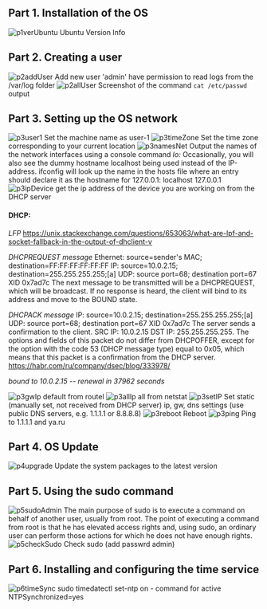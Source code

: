 ## Part 1. Installation of the OS
![p1verUbuntu](../misc/images/p1verUbuntu.png)
Ubuntu Version Info

## Part 2. Creating a user
![p2addUser](../misc/images/p2addUser.png)
Add new user 'admin' have permission to read logs from the /var/log folder
![p2allUser](../misc/images/p2allUser.png)
Screenshot of the command `cat /etc/passwd` output

## Part 3. Setting up the OS network
![p3user1](../misc/images/p3user1.png)
Set the machine name as user-1
![p3timeZone](../misc/images/p3timeZone.png)
Set the time zone corresponding to your current location
![p3namesNet](../misc/images/p3namesNet.png)
Output the names of the network interfaces using a console command
*lo:* Occasionally, you will also see the dummy hostname localhost being used instead of the IP-address. ifconfig will look up the name in the hosts file where an entry should declare it as the hostname for 127.0.0.1:
           localhost     127.0.0.1
![p3ipDevice](../misc/images/p3ipDevice.png)
get the ip address of the device you are working on from the DHCP server
#### DHCP: 
*LFP*
https://unix.stackexchange.com/questions/653063/what-are-lpf-and-socket-fallback-in-the-output-of-dhclient-v

*DHCPREQUEST message*
Ethernet: source=sender's MAC; destination=FF:FF:FF:FF:FF:FF
IP: source=10.0.2.15; destination=255.255.255.255;[a]
UDP: source port=68; destination port=67
XID 0x7ad7c
The next message to be transmitted will be a DHCPREQUEST, which will be broadcast. If no response is heard, the client will bind to its address and move to the BOUND state.


*DHCPACK message*
IP: source=10.0.2.15; destination=255.255.255.255;[a]
UDP: source port=68; destination port=67
XID 0x7ad7c
The server sends a confirmation to the client. SRC IP: 10.0.2.15 DST IP: 255.255.255.255. The options and fields of this packet do not differ from DHCPOFFER, except for the option with the code 53 (DHCP message type) equal to 0x05, which means that this packet is a confirmation from the DHCP server.
https://habr.com/ru/company/dsec/blog/333978/

*bound to 10.0.2.15 -- renewal in 37962 seconds*

![p3gwIp](../misc/images/p3gwIp.png)
default from routel
![p3allIp](../misc/images/p3allIp.png)
all from netstat
![p3setIP](../misc/images/p3setIP.png)
Set static (manually set, not received from DHCP server) ip, gw, dns settings (use public DNS servers, e.g. 1.1.1.1 or 8.8.8.8)
![p3reboot](../misc/images/p3reboot.png)
Reboot
![p3ping](../misc/images/p3ping.png)
Ping to 1.1.1.1 and ya.ru
## Part 4. OS Update
![p4upgrade](../misc/images/p4upgrade.png)
Update the system packages to the latest version
## Part 5. Using the sudo command
![p5sudoAdmin](../misc/images/p5sudoAdmin.png)
The main purpose of sudo is to execute a command on behalf of another user, usually from root. The point of executing a command from root is that he has elevated access rights and, using sudo, an ordinary user can perform those actions for which he does not have enough rights.
![p5checkSudo](../misc/images/p5checkSudo.png)
Check sudo (add passwrd admin)
## Part 6. Installing and configuring the time service
![p6timeSync](../misc/images/p6timeSync.png)
sudo timedatectl set-ntp on - command for active NTPSynchronized=yes